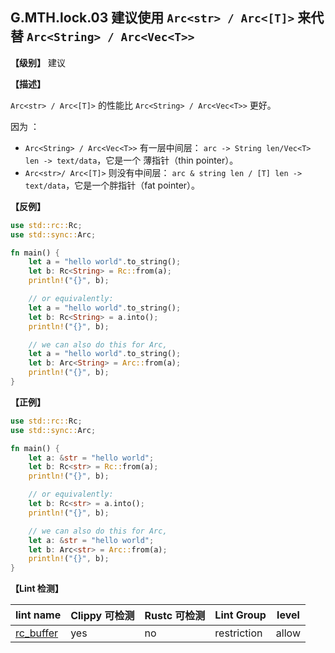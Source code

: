## G.MTH.lock.03 建议使用 `Arc<str> / Arc<[T]>` 来代替  `Arc<String> / Arc<Vec<T>>`

**【级别】** 建议

**【描述】**

`Arc<str> / Arc<[T]>` 的性能比  `Arc<String> / Arc<Vec<T>>` 更好。

因为 ：

- `Arc<String> / Arc<Vec<T>>` 有一层中间层： `arc -> String len/Vec<T> len -> text/data`，它是一个 薄指针（thin pointer）。
- `Arc<str>/ Arc<[T]>` 则没有中间层： `arc & string len / [T] len -> text/data`，它是一个胖指针（fat pointer）。

**【反例】**

```rust
use std::rc::Rc;
use std::sync::Arc;

fn main() {
    let a = "hello world".to_string();
    let b: Rc<String> = Rc::from(a);
    println!("{}", b);

    // or equivalently:
    let a = "hello world".to_string();
    let b: Rc<String> = a.into();
    println!("{}", b);

    // we can also do this for Arc,
    let a = "hello world".to_string();
    let b: Arc<String> = Arc::from(a);
    println!("{}", b);
}
```

**【正例】**

```rust
use std::rc::Rc;
use std::sync::Arc;

fn main() {
    let a: &str = "hello world";
    let b: Rc<str> = Rc::from(a);
    println!("{}", b);

    // or equivalently:
    let b: Rc<str> = a.into();
    println!("{}", b);

    // we can also do this for Arc,
    let a: &str = "hello world";
    let b: Arc<str> = Arc::from(a);
    println!("{}", b);
}
```

**【Lint 检测】**

| lint name                                                    | Clippy 可检测 | Rustc 可检测 | Lint Group  | level |
| ------------------------------------------------------------ | ------------- | ------------ | ----------- | ----- |
| [rc_buffer](https://rust-lang.github.io/rust-clippy/master/#rc_buffer) | yes           | no           | restriction | allow |
